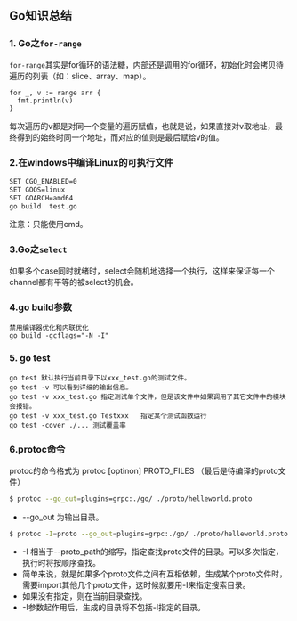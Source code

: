 ## Go知识总结



### 1. Go之`for-range`
`for-range`其实是for循环的语法糖，内部还是调用的for循环，初始化时会拷贝待遍历的列表（如：slice、array、map）。

```
for _, v := range arr {
  fmt.println(v)
}
```
每次遍历的v都是对同一个变量的遍历赋值，也就是说，如果直接对v取地址，最终得到的始终时同一个地址，而对应的值则是最后赋给v的值。


### 2.在windows中编译Linux的可执行文件  
```bash
SET CGO_ENABLED=0 
SET GOOS=linux 
SET GOARCH=amd64 
go build  test.go
```
注意：只能使用cmd。


### 3.Go之`select`

如果多个case同时就绪时，select会随机地选择一个执行，这样来保证每一个channel都有平等的被select的机会。


### 4.go build参数
``` 
禁用编译器优化和内联优化
go build -gcflags="-N -I"
```

### 5. go test
```
go test 默认执行当前目录下以xxx_test.go的测试文件。
go test -v 可以看到详细的输出信息。
go test -v xxx_test.go 指定测试单个文件，但是该文件中如果调用了其它文件中的模块会报错。
go test -v xxx_test.go Testxxx   指定某个测试函数运行
go test -cover ./... 测试覆盖率
```

### 6.protoc命令

protoc的命令格式为 protoc [optinon] PROTO_FILES （最后是待编译的proto文件）
```bash
$ protoc --go_out=plugins=grpc:./go/ ./proto/helleworld.proto
```
* --go_out 为输出目录。

```bash
$ protoc -I=proto --go_out=plugins=grpc:./go/ ./proto/helleworld.proto
```
* -I 相当于--proto_path的缩写，指定查找proto文件的目录。可以多次指定，执行时将按顺序查找。   
* 简单来说，就是如果多个proto文件之间有互相依赖，生成某个proto文件时，需要import其他几个proto文件，这时候就要用-I来指定搜索目录。   
* 如果没有指定，则在当前目录查找。   
* -I参数起作用后，生成的目录将不包括-I指定的目录。


